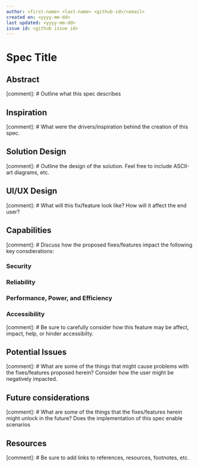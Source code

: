 ```yaml
---
author: <first-name> <last-name> <github-id>/<email>
created on: <yyyy-mm-dd>
last updated: <yyyy-mm-dd>
issue id: <github issue id>
---
```


# Spec Title

## Abstract

[comment]: # Outline what this spec describes

## Inspiration

[comment]: # What were the drivers/inspiration behind the creation of this spec.

## Solution Design

[comment]: # Outline the design of the solution. Feel free to include ASCII-art diagrams, etc.

## UI/UX Design

[comment]: # What will this fix/feature look like? How will it affect the end user?

## Capabilities

[comment]: # Discuss how the proposed fixes/features impact the following key consdierations:

### Security

### Reliability

### Performance, Power, and Efficiency

### Accessibility

[comment]: # Be sure to carefully consider how this feature may be affect, impact, help, or hinder accessibilty.

## Potential Issues

[comment]: # What are some of the things that might cause problems with the fixes/features proposed herein? Consider how the user might be negatively impacted.

## Future considerations

[comment]: # What are some of the things that the fixes/features herein might unlock in the future? Does the implementation of this spec enable scenarios 

## Resources

[comment]: # Be sure to add links to references, resources, footnotes, etc.
